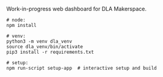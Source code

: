 Work-in-progress web dashboard for DLA Makerspace.

```
# node:
npm install

# venv:
python3 -m venv dla_venv
source dla_venv/bin/activate
pip3 install -r requirements.txt

# setup: 
npm run-script setup-app  # interactive setup and build
```
